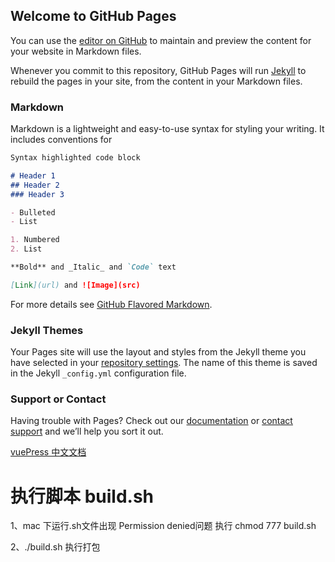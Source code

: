 
## Welcome to GitHub Pages

You can use the [editor on GitHub](https://github.com/fjy128/blog/edit/master/README.md) to maintain and preview the content for your website in Markdown files.

Whenever you commit to this repository, GitHub Pages will run [Jekyll](https://jekyllrb.com/) to rebuild the pages in your site, from the content in your Markdown files.

### Markdown

Markdown is a lightweight and easy-to-use syntax for styling your writing. It includes conventions for

```markdown
Syntax highlighted code block

# Header 1
## Header 2
### Header 3

- Bulleted
- List

1. Numbered
2. List

**Bold** and _Italic_ and `Code` text

[Link](url) and ![Image](src)
```

For more details see [GitHub Flavored Markdown](https://guides.github.com/features/mastering-markdown/).

### Jekyll Themes

Your Pages site will use the layout and styles from the Jekyll theme you have selected in your [repository settings](https://github.com/fjy128/blog/settings). The name of this theme is saved in the Jekyll `_config.yml` configuration file.

### Support or Contact

Having trouble with Pages? Check out our [documentation](https://help.github.com/categories/github-pages-basics/) or [contact support](https://github.com/contact) and we’ll help you sort it out.

[vuePress 中文文档](http://caibaojian.com/vuepress/guide/)

# 执行脚本 build.sh

1、mac 下运行.sh文件出现 Permission denied问题
执行 chmod 777 build.sh

2、./build.sh 执行打包

<!-- react时间机制 -->
<!-- https://qianduan.group/posts/5cb1b0e49fd64d5a7458a981?utm_source=gold_browser_extension -->

<!-- 慕课网网老师：https://github.com/cucygh/fe-material -->

